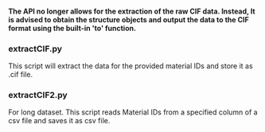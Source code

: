 #### The API no longer allows for the extraction of the raw CIF data. Instead, It is advised to obtain the structure objects and output the data to the CIF format using the built-in 'to' function.

### extractCIF.py
This script will extract the data for the provided material IDs and store it as .cif file.

### extractCIF2.py
For long dataset.
This script reads Material IDs from a specified column of a csv file and saves it as csv file.
